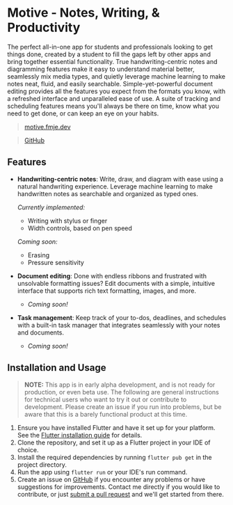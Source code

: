 # Motive - Notes, Writing, & Productivity

The perfect all-in-one app for students and professionals looking to get things done, created by a student to fill the gaps left by other apps and bring together essential functionality. True handwriting-centric notes and diagramming features make it easy to understand material better, seamlessly mix media types, and quietly leverage machine learning to make notes neat, fluid, and easily searchable. Simple-yet-powerful document editing provides all the features you expect from the formats you know, with a refreshed interface and unparalleled ease of use. A suite of tracking and scheduling features means you'll always be there on time, know what you need to get done, or can keep an eye on your habits.

> [motive.fmje.dev](https://motive.fmje.dev)

> [GitHub](https://github.com/finne145/motive)

## Features
- **Handwriting-centric notes**: Write, draw, and diagram with ease using a natural handwriting experience. Leverage machine learning to make handwritten notes as searchable and organized as typed ones.

    *Currently implemented:*
    - Writing with stylus or finger
    - Width controls, based on pen speed

    *Coming soon:*
    - Erasing
    - Pressure sensitivity

- **Document editing**: Done with endless ribbons and frustrated with unsolvable formatting issues? Edit documents with a simple, intuitive interface that supports rich text formatting, images, and more.
    - *Coming soon!*

- **Task management**: Keep track of your to-dos, deadlines, and schedules with a built-in task manager that integrates seamlessly with your notes and documents.
    - *Coming soon!*

## Installation and Usage
> **NOTE:** This app is in early alpha development, and is not ready for production, or even beta use. The following are general instructions for technical users who want to try it out or contribute to development. Please create an issue if you run into problems, but be aware that this is a barely functional product at this time.
1. Ensure you have installed Flutter and have it set up for your platform. See the [Flutter installation guide](https://docs.flutter.dev/get-started/install) for details.
2. Clone the repository, and set it up as a Flutter project in your IDE of choice.
3. Install the required dependencies by running `flutter pub get` in the project directory.
4. Run the app using `flutter run` or your IDE's run command.
5. Create an issue on [GitHub](https://github.com/finne145/motive/issues) if you encounter any problems or have suggestions for improvements. Contact me directly if you would like to contribute, or just [submit a pull request](https://github.com/finne145/motive/pulls) and we'll get started from there.
